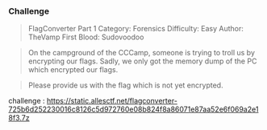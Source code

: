 ### Challenge
> FlagConverter Part 1
> Category: Forensics
> Difficulty: Easy
> Author: TheVamp
> First Blood: Sudovoodoo

> On the campground of the CCCamp, someone is trying to troll us by encrypting our flags. Sadly, we only got the memory dump of the PC which encrypted our flags.

> Please provide us with the flag which is not yet encrypted.

challenge : https://static.allesctf.net/flagconverter-725b6d252230016c8126c5d972760e08b824f8a86071e87aa52e6f069a2e18f3.7z
